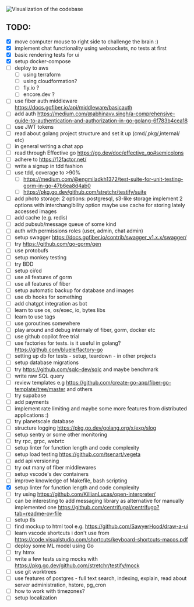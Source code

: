 ![Visualization of the codebase](./diagram.svg)

## TODO:

- [x] move computer mouse to right side to challenge the brain :)
- [x] implement chat functionality using websockets, no tests at first
- [x] basic rendering tests for ui
- [x] setup docker-compose
- [ ] deploy to aws
  - [ ] using terraform
  - [ ] using cloudformation?
  - [ ] fly.io ?
  - [ ] encore.dev ?
- [ ] use fiber auth middleware https://docs.gofiber.io/api/middleware/basicauth
- [ ] add auth https://medium.com/@abhinavv.singh/a-comprehensive-guide-to-authentication-and-authorization-in-go-golang-6f783b4cea18
- [ ] use JWT tokens
- [ ] read about golang project structure and set it up (cmd/,pkg/,internal/ etc)
- [ ] in general writing a chat app
- [ ] read through Effective go https://go.dev/doc/effective_go#semicolons
- [ ] adhere to https://12factor.net/
- [ ] write a signup in tdd fashion
- [ ] use tdd, coverage to >90%
  - [ ] https://medium.com/@engmiladkh1372/test-suite-for-unit-testing-gorm-in-go-47b6ea8d4ab0
  - [ ] https://pkg.go.dev/github.com/stretchr/testify/suite
- [ ] add photo storage: 2 options: postgresql, s3-like storage
      implement 2 options with interchangibility option
      maybe use cache for storing lately accessed images
- [ ] add cache (e.g. redis)
- [ ] add pubsub/message queue of some kind
- [ ] auth with permissions roles (user, admin, chat admin)
- [ ] setup swagger https://docs.gofiber.io/contrib/swagger_v1.x.x/swagger/
- [ ] try https://github.com/go-gorm/gen
- [ ] use protobufs
- [ ] setup monkey testing
- [ ] try BDD
- [ ] setup ci/cd
- [ ] use all features of gorm
- [ ] use all features of fiber
- [ ] setup automatic backup for database and images
- [ ] use db hooks for something
- [ ] add chatgpt integration as bot
- [ ] learn to use os, os/exec, io, bytes libs
- [ ] learn to use tags
- [ ] use goroutines somewhere
- [ ] play around and debug internaly of fiber, gorm, docker etc
- [ ] use github copilot free trial
- [ ] use factories for tests. is it useful in golang? https://github.com/bluele/factory-go
- [ ] setting up db for tests - setup, teardown - in other projects
- [ ] setup database migrations
- [ ] try https://github.com/sqlc-dev/sqlc and maybe benchmark
- [ ] write raw SQL query
- [ ] review templates e.g https://github.com/create-go-app/fiber-go-template/tree/master and others
- [ ] try supabase
- [ ] add payments
- [ ] implement rate limiting and maybe some more features from distributed applications :)
- [ ] try planetscale database
- [ ] structure logging https://pkg.go.dev/golang.org/x/exp/slog
- [ ] setup sentry or some other monitoring
- [ ] try rpc, grpc, webrtc
- [ ] setup linter for function length and code complexity
- [ ] setup load testing https://github.com/tsenart/vegeta
- [ ] add api versioning
- [ ] try out many of fiber middlewares
- [ ] setup vscode's dev containers
- [ ] improve knowledge of Makefile, bash scripting
- [x] setup linter for function length and code complexity
- [ ] try using https://github.com/KillianLucas/open-interpreter/
- [ ] can be interesting to add messaging library as alternative for manually implemented one https://github.com/centrifugal/centrifugo?tab=readme-ov-file
- [ ] setup tls
- [ ] find mockup to html tool e.g. https://github.com/SawyerHood/draw-a-ui
- [ ] learn vscode shortcuts i don't use from https://code.visualstudio.com/shortcuts/keyboard-shortcuts-macos.pdf
- [ ] deploy some ML model using Go
- [ ] try htmx
- [ ] write a few tests using mocks with https://pkg.go.dev/github.com/stretchr/testify/mock
- [ ] use git worktrees
- [ ] use features of postgres - full text search, indexing, explain, read about server administration, hstore, pg_cron
- [ ] how to work with timezones?
- [ ] setup localization
